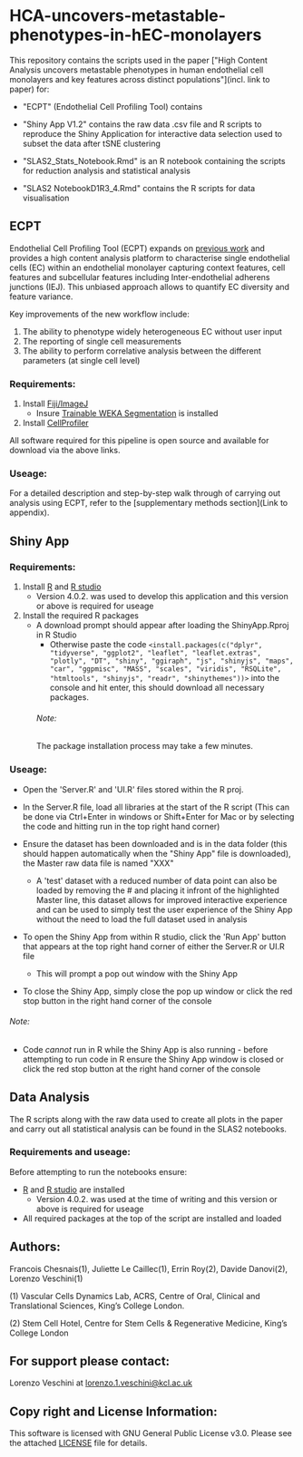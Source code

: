 # HCA-uncovers-metastable-phenotypes-in-hEC-monolayers

This repository contains the scripts used in the paper ["High Content Analysis uncovers metastable phenotypes in human endothelial cell monolayers and key features across distinct populations"](incl. link to paper) for: 

- "ECPT" (Endothelial Cell Profiling Tool) contains 

- "Shiny App V1.2" contains the raw data .csv file and R scripts to reproduce the Shiny Application for interactive data selection 
 used to subset the data after tSNE clustering 
 
- "SLAS2_Stats_Notebook.Rmd" is an R notebook containing the scripts for reduction analysis and statistical analysis 

- "SLAS2 NotebookD1R3_4.Rmd" contains the R scripts for data visualisation


## ECPT
Endothelial Cell Profiling Tool (ECPT) expands on [previous work](https://journals.sagepub.com/doi/10.1177/2472555218820848) and provides a 
high content analysis platform to characterise single endothelial cells (EC) within an endothelial monolayer capturing context features, cell features and subcellular features including Inter-endothelial adherens junctions (IEJ). This unbiased approach allows to quantify EC diversity and feature variance.

Key improvements of the new workflow include:
1) The ability to phenotype widely heterogeneous EC without user input 
2) The reporting of single cell measurements  
3) The ability to perform correlative analysis between the different parameters (at single cell level)



### Requirements: 
1. Install [Fiji/ImageJ](https://imagej.net/Fiji/Downloads)
   - Insure [Trainable WEKA Segmentation](https://imagej.net/Trainable_Weka_Segmentation) is installed 
2. Install [CellProfiler](https://cellprofiler.org/releases)

All software required for this pipeline is open source and available for download via the above links. 


### Useage: 
For a detailed description and step-by-step walk through of carrying out analysis using ECPT, refer to the [supplementary methods section](Link to appendix).   




## Shiny App

### Requirements: 
1. Install [R](https://www.r-project.org/) and [R studio](https://rstudio.com/products/rstudio/download/)
   - Version 4.0.2. was used to develop this application and this version or above is required for useage 
2. Install the required R packages 
   - A download prompt should appear after loading the ShinyApp.Rproj in R Studio
     - Otherwise paste the code `<install.packages(c("dplyr", "tidyverse", "ggplot2", "leaflet", "leaflet.extras", "plotly", "DT", "shiny", "ggiraph", "js", "shinyjs", "maps", "car", "ggpmisc", "MASS", "scales", "viridis", "RSQLite", "htmltools", "shinyjs", "readr", "shinythemes"))>` into the console and hit enter, this should download all necessary packages. 
     ###### Note:
     The package installation process may take a few minutes. 

### Useage: 
- Open the 'Server.R' and 'UI.R' files stored within the R proj.
- In the Server.R file, load all libraries at the start of the R script (This can be done via Ctrl+Enter in windows or Shift+Enter for Mac or by selecting the code and hitting run in the top right hand corner) 
- Ensure the dataset has been downloaded and is in the data folder (this should happen automatically when the "Shiny App" file is downloaded), the Master raw data file is named "XXX" 
  - A 'test' dataset with a reduced number of data point can also be loaded by removing the # and placing it infront of the highlighted Master line, this dataset allows for improved interactive experience and can be used to simply test the user experience of the Shiny App without the need to load the full dataset used in analysis
- To open the Shiny App from within R studio, click the 'Run App' button that appears at the top right hand corner of either the Server.R or UI.R file
  - This will prompt a pop out window with the Shiny App

- To close the Shiny App, simply close the pop up window or click the red stop button in the right hand corner of the console

###### Note:
- Code *cannot* run in R while the Shiny App is also running - before attempting to run code in R ensure the Shiny App window is closed or click the red stop button at the right hand corner of the console  
 

## Data Analysis 

The R scripts along with the raw data used to create all plots in the paper and carry out all statistical analysis can be found in the SLAS2 notebooks. 

### Requirements and useage: 

Before attempting to run the notebooks ensure: 
- [R](https://www.r-project.org/) and [R studio](https://rstudio.com/products/rstudio/download/) are installed
   - Version 4.0.2. was used at the time of writing and this version or above is required for useage 
- All required packages at the top of the script are installed and loaded 


## Authors:
Francois Chesnais(1), Juliette Le Caillec(1), Errin Roy(2), Davide Danovi(2), Lorenzo Veschini(1) 

(1) Vascular Cells Dynamics Lab, ACRS, Centre of Oral, Clinical and Translational Sciences, King’s College London. 

(2) Stem Cell Hotel, Centre for Stem Cells & Regenerative Medicine, King’s College London 


## For support please contact:
Lorenzo Veschini at lorenzo.1.veschini@kcl.ac.uk 


## Copy right and License Information: 

This software is licensed with GNU General Public License v3.0. Please see the attached [LICENSE](https://github.com/exr98/HCA-uncovers-metastable-phenotypes-in-hEC-monolayers/blob/main/LICENSE) file for details.
